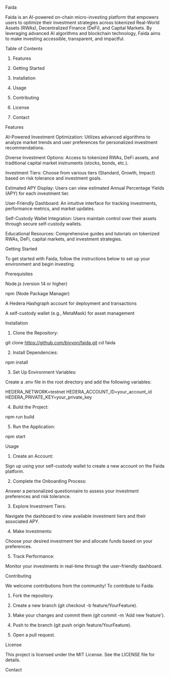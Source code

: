 
Faida

Faida is an AI-powered on-chain micro-investing platform that empowers users to optimize their investment strategies across tokenized Real-World Assets (RWAs), Decentralized Finance (DeFi), and Capital Markets. By leveraging advanced AI algorithms and blockchain technology, Faida aims to make investing accessible, transparent, and impactful.

Table of Contents

1. Features


2. Getting Started


3. Installation


4. Usage


5. Contributing


6. License


7. Contact



Features

AI-Powered Investment Optimization: Utilizes advanced algorithms to analyze market trends and user preferences for personalized investment recommendations.

Diverse Investment Options: Access to tokenized RWAs, DeFi assets, and traditional capital market instruments (stocks, bonds, etc.).

Investment Tiers: Choose from various tiers (Standard, Growth, Impact) based on risk tolerance and investment goals.

Estimated APY Display: Users can view estimated Annual Percentage Yields (APY) for each investment tier.

User-Friendly Dashboard: An intuitive interface for tracking investments, performance metrics, and market updates.

Self-Custody Wallet Integration: Users maintain control over their assets through secure self-custody wallets.

Educational Resources: Comprehensive guides and tutorials on tokenized RWAs, DeFi, capital markets, and investment strategies.


Getting Started

To get started with Faida, follow the instructions below to set up your environment and begin investing.

Prerequisites

Node.js (version 14 or higher)

npm (Node Package Manager)

A Hedera Hashgraph account for deployment and transactions

A self-custody wallet (e.g., MetaMask) for asset management


Installation

1. Clone the Repository:

git clone https://github.com/bivvon/faida.git
cd faida


2. Install Dependencies:

npm install


3. Set Up Environment Variables:

Create a .env file in the root directory and add the following variables:

HEDERA_NETWORK=testnet
HEDERA_ACCOUNT_ID=your_account_id
HEDERA_PRIVATE_KEY=your_private_key


4. Build the Project:

npm run build


5. Run the Application:

npm start



Usage

1. Create an Account:

Sign up using your self-custody wallet to create a new account on the Faida platform.



2. Complete the Onboarding Process:

Answer a personalized questionnaire to assess your investment preferences and risk tolerance.



3. Explore Investment Tiers:

Navigate the dashboard to view available investment tiers and their associated APY.



4. Make Investments:

Choose your desired investment tier and allocate funds based on your preferences.



5. Track Performance:

Monitor your investments in real-time through the user-friendly dashboard.




Contributing

We welcome contributions from the community! To contribute to Faida:

1. Fork the repository.


2. Create a new branch (git checkout -b feature/YourFeature).


3. Make your changes and commit them (git commit -m 'Add new feature').


4. Push to the branch (git push origin feature/YourFeature).


5. Open a pull request.



License

This project is licensed under the MIT License. See the LICENSE file for details.

Contact





